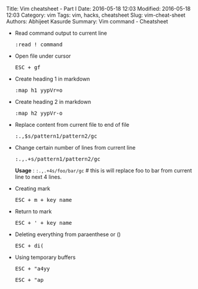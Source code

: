 Title: Vim cheatsheet - Part I
Date: 2016-05-18 12:03
Modified: 2016-05-18 12:03
Category: vim
Tags: vim, hacks, cheatsheet
Slug: vim-cheat-sheet
Authors: Abhijeet Kasurde
Summary: Vim command - Cheatsheet

* Read command output to current line

    <pre>:read ! command </pre>

* Open file under cursor

    <pre><kbd>ESC</kbd> + gf</pre>

* Create heading 1 in markdown

    <pre>:map h1 yypVr=o</pre>

* Create heading 2 in markdown

	<pre>:map h2 yypVr-o</pre>

* Replace content from current file to end of file

	<pre>:.,$s/pattern1/pattern2/gc</pre>

* Change certain number of lines from current line

	<pre>:.,.+<number>s/pattern1/pattern2/gc</pre>

    **Usage** : `:.,.+4s/foo/bar/gc` # this is will replace foo to bar
                from current line to next 4 lines.

* Creating mark

    <pre><kbd>ESC</kbd> + m + key_name </pre>

* Return to mark

    <pre><kbd>ESC</kbd> + ' + key_name </pre>

* Deleting everything from paraenthese or ()

    <pre><kbd>ESC</kbd> + di( </pre>

* Using temporary buffers

    <pre><kbd>ESC</kbd> + "a4yy </pre>
    <pre><kbd>ESC</kbd> + "ap </pre>

